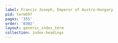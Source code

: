 ```yaml
---
label: Francis Joseph, Emperor of Austro-Hungary
pid: term697
pages: '355'
order: '0302'
layout: generic_index_term
collection: index-headings
---
```

